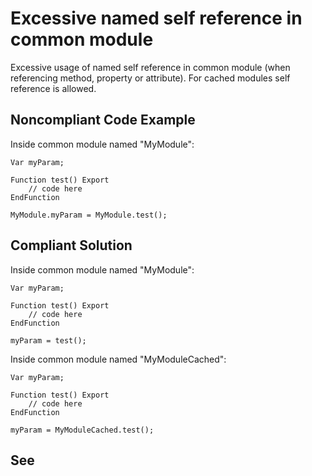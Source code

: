 # Excessive named self reference in common module

Excessive usage of named self reference in common module (when referencing method, property or attribute).
For cached modules self reference is allowed.

## Noncompliant Code Example

Inside common module named "MyModule":

```bsl
Var myParam;

Function test() Export
	// code here
EndFunction

MyModule.myParam = MyModule.test();
```

## Compliant Solution

Inside common module named "MyModule":

```bsl
Var myParam;

Function test() Export
    // code here
EndFunction

myParam = test();
```

Inside common module named "MyModuleCached":

```bsl
Var myParam;

Function test() Export
    // code here
EndFunction

myParam = MyModuleCached.test();
```

## See

